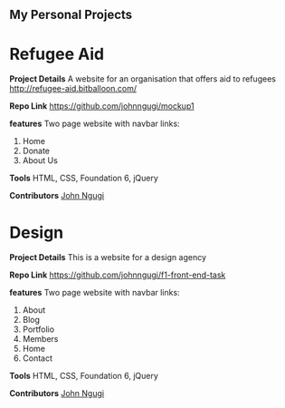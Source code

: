 ## My Personal Projects

# Refugee Aid

**Project Details** A website for an organisation that offers aid to refugees http://refugee-aid.bitballoon.com/

**Repo Link**
https://github.com/johnngugi/mockup1

**features** Two page website with navbar links:  
1. Home  
2. Donate  
3. About Us

**Tools** HTML, CSS, Foundation 6, jQuery

**Contributors** [John Ngugi](https://github.com/johnngugi)


# Design

**Project Details** This is a website for a design agency

**Repo Link**
https://github.com/johnngugi/f1-front-end-task

**features** Two page website with navbar links:  
1. About  
2. Blog  
3. Portfolio  
4. Members  
5. Home  
6. Contact  

**Tools** HTML, CSS, Foundation 6, jQuery

**Contributors** [John Ngugi](https://github.com/johnngugi)
